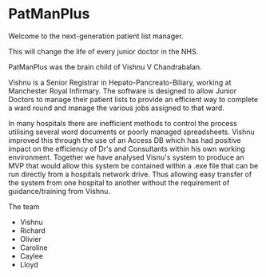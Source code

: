 # PatManPlus

Welcome to the next-generation patient list manager.

This will change the life of every junior doctor in the NHS.

PatManPlus was the brain child of Vishnu V Chandrabalan.

Vishnu is a Senior Registrar in Hepato-Pancreato-Biliary, working at Manchester Royal Infirmary. The software is designed to allow Junior Doctors to manage their patient lists to provide an efficient way to complete a ward round and manage the various jobs assigned to that ward.

In many hospitals there are inefficient methods to control the process utilising several word documents or poorly managed spreadsheets. Vishnu improved this through the use of an Access DB which has had positive impact on the efficiency of Dr's and Consultants within his own working environment. Together we have analysed Visnu's system to produce an MVP that would allow this system be contained within a .exe file that can be run directly from a hospitals network drive. Thus allowing easy transfer of the system from one hospital to another without the requirement of guidance/training from Vishnu. 

The team
- Vishnu
- Richard
- Olivier
- Caroline
- Caylee
- Lloyd
